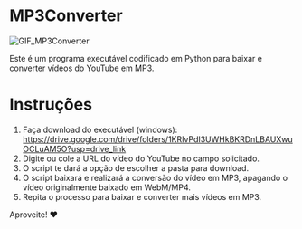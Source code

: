 # MP3Converter

![GIF_MP3Converter](https://github.com/joaovmaine/MP3Converter/assets/115760656/4ed8d5e2-7a1d-47f8-8ea7-8b2b256d3e33)

Este é um programa executável codificado em Python para baixar e converter vídeos do YouTube em MP3. 

# Instruções

1. Faça download do executável (windows): https://drive.google.com/drive/folders/1KRIvPdI3UWHkBKRDnLBAUXwuOCLuAM5O?usp=drive_link
2. Digite ou cole a URL do vídeo do YouTube no campo solicitado.
3. O script te dará a opção de escolher a pasta para download.
4. O script baixará e realizará a conversão do vídeo em MP3, apagando o vídeo originalmente baixado em WebM/MP4.
5. Repita o processo para baixar e converter mais vídeos em MP3.

Aproveite! ❤️
